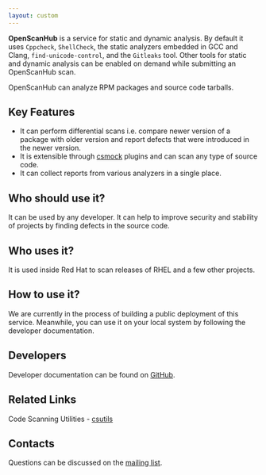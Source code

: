 ```yaml
---
layout: custom
---
```

**OpenScanHub** is a service for static and dynamic analysis. By default it uses `Cppcheck`, `ShellCheck`, the static analyzers embedded in GCC and Clang, `find-unicode-control`, and the `Gitleaks` tool. Other tools for static and dynamic analysis can be enabled on demand while submitting an OpenScanHub scan.

OpenScanHub can analyze RPM packages and source code tarballs.

## Key Features

- It can perform differential scans i.e. compare newer version of a package with older version and report defects that were introduced in the newer version.
- It is extensible through [csmock](https://github.com/csutils/csmock) plugins and can scan any type of source code.
- It can collect reports from various analyzers in a single place.

## Who should use it?

It can be used by any developer. It can help to improve security and stability of projects by finding defects in the source code.

## Who uses it?

It is used inside Red Hat to scan releases of RHEL and a few other projects.

## How to use it?

We are currently in the process of building a public deployment of this service. Meanwhile, you can use it on your local system by following the developer documentation.

## Developers

Developer documentation can be found on [GitHub](https://github.com/openscanhub/openscanhub/blob/main/docs/development.md).

## Related Links

Code Scanning Utilities - [csutils](https://github.com/csutils)

## Contacts

Questions can be discussed on the [mailing list](https://lists.fedoraproject.org/archives/list/openscanhub@lists.fedoraproject.org/).

